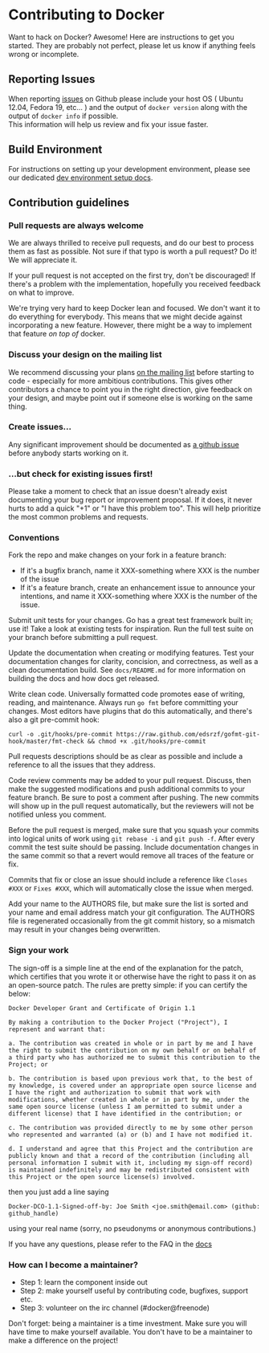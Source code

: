 # Contributing to Docker

Want to hack on Docker? Awesome! Here are instructions to get you
started. They are probably not perfect, please let us know if anything
feels wrong or incomplete.

## Reporting Issues

When reporting [issues](https://github.com/dotcloud/docker/issues) 
on Github please include your host OS ( Ubuntu 12.04, Fedora 19, etc... )
and the output of `docker version` along with the output of `docker info` if possible.  
This information will help us review and fix your issue faster.

## Build Environment

For instructions on setting up your development environment, please
see our dedicated [dev environment setup
docs](http://docs.docker.io/en/latest/contributing/devenvironment/).

## Contribution guidelines

### Pull requests are always welcome

We are always thrilled to receive pull requests, and do our best to
process them as fast as possible. Not sure if that typo is worth a pull
request? Do it! We will appreciate it.

If your pull request is not accepted on the first try, don't be
discouraged! If there's a problem with the implementation, hopefully you
received feedback on what to improve.

We're trying very hard to keep Docker lean and focused. We don't want it
to do everything for everybody. This means that we might decide against
incorporating a new feature. However, there might be a way to implement
that feature *on top of* docker.

### Discuss your design on the mailing list

We recommend discussing your plans [on the mailing
list](https://groups.google.com/forum/?fromgroups#!forum/docker-dev)
before starting to code - especially for more ambitious contributions.
This gives other contributors a chance to point you in the right
direction, give feedback on your design, and maybe point out if someone
else is working on the same thing.

### Create issues...

Any significant improvement should be documented as [a github
issue](https://github.com/dotcloud/docker/issues) before anybody
starts working on it.

### ...but check for existing issues first!

Please take a moment to check that an issue doesn't already exist
documenting your bug report or improvement proposal. If it does, it
never hurts to add a quick "+1" or "I have this problem too". This will
help prioritize the most common problems and requests.

### Conventions

Fork the repo and make changes on your fork in a feature branch:

- If it's a bugfix branch, name it XXX-something where XXX is the number of the
  issue
- If it's a feature branch, create an enhancement issue to announce your
  intentions, and name it XXX-something where XXX is the number of the issue.

Submit unit tests for your changes.  Go has a great test framework built in; use
it! Take a look at existing tests for inspiration. Run the full test suite on
your branch before submitting a pull request.

Update the documentation when creating or modifying features. Test
your documentation changes for clarity, concision, and correctness, as
well as a clean documentation build. See ``docs/README.md`` for more
information on building the docs and how docs get released.

Write clean code. Universally formatted code promotes ease of writing, reading,
and maintenance. Always run `go fmt` before committing your changes. Most
editors have plugins that do this automatically, and there's also a git
pre-commit hook:

```
curl -o .git/hooks/pre-commit https://raw.github.com/edsrzf/gofmt-git-hook/master/fmt-check && chmod +x .git/hooks/pre-commit
```

Pull requests descriptions should be as clear as possible and include a
reference to all the issues that they address.

Code review comments may be added to your pull request. Discuss, then make the
suggested modifications and push additional commits to your feature branch. Be
sure to post a comment after pushing. The new commits will show up in the pull
request automatically, but the reviewers will not be notified unless you
comment.

Before the pull request is merged, make sure that you squash your commits into
logical units of work using `git rebase -i` and `git push -f`. After every
commit the test suite should be passing. Include documentation changes in the
same commit so that a revert would remove all traces of the feature or fix.

Commits that fix or close an issue should include a reference like `Closes #XXX`
or `Fixes #XXX`, which will automatically close the issue when merged.

Add your name to the AUTHORS file, but make sure the list is sorted and your
name and email address match your git configuration. The AUTHORS file is
regenerated occasionally from the git commit history, so a mismatch may result
in your changes being overwritten.

### Sign your work

The sign-off is a simple line at the end of the explanation for the
patch, which certifies that you wrote it or otherwise have the right to
pass it on as an open-source patch.  The rules are pretty simple: if you
can certify the below:

```
Docker Developer Grant and Certificate of Origin 1.1

By making a contribution to the Docker Project ("Project"), I represent and warrant that:

a. The contribution was created in whole or in part by me and I have the right to submit the contribution on my own behalf or on behalf of a third party who has authorized me to submit this contribution to the Project; or

b. The contribution is based upon previous work that, to the best of my knowledge, is covered under an appropriate open source license and I have the right and authorization to submit that work with modifications, whether created in whole or in part by me, under the same open source license (unless I am permitted to submit under a different license) that I have identified in the contribution; or

c. The contribution was provided directly to me by some other person who represented and warranted (a) or (b) and I have not modified it.

d. I understand and agree that this Project and the contribution are publicly known and that a record of the contribution (including all personal information I submit with it, including my sign-off record) is maintained indefinitely and may be redistributed consistent with this Project or the open source license(s) involved.

```

then you just add a line saying

    Docker-DCO-1.1-Signed-off-by: Joe Smith <joe.smith@email.com> (github: github_handle)

using your real name (sorry, no pseudonyms or anonymous contributions.)

If you have any questions, please refer to the FAQ in the [docs](http://docs.docker.io)



### How can I become a maintainer?

* Step 1: learn the component inside out
* Step 2: make yourself useful by contributing code, bugfixes, support etc.
* Step 3: volunteer on the irc channel (#docker@freenode)

Don't forget: being a maintainer is a time investment. Make sure you will have time to make yourself available.
You don't have to be a maintainer to make a difference on the project!

